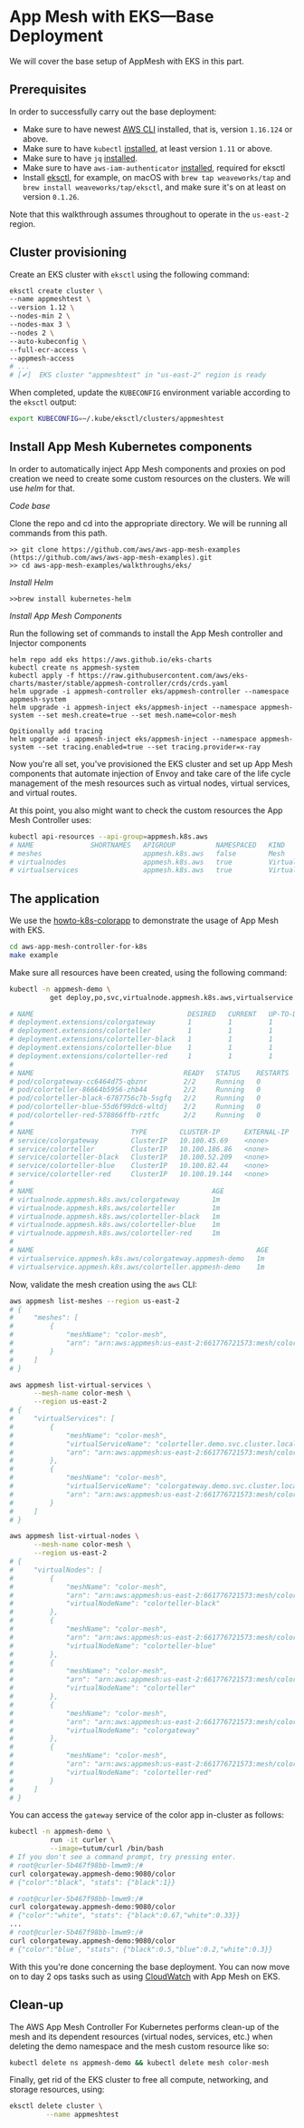 # App Mesh with EKS—Base Deployment

We will cover the base setup of AppMesh with EKS in this part.

## Prerequisites

In order to successfully carry out the base deployment:

- Make sure to have newest [AWS CLI](https://aws.amazon.com/cli/) installed, that is, version `1.16.124` or above.
- Make sure to have `kubectl` [installed](https://kubernetes.io/docs/tasks/tools/install-kubectl/), at least version `1.11` or above.
- Make sure to have `jq` [installed](https://stedolan.github.io/jq/download/).
- Make sure to have `aws-iam-authenticator` [installed](https://github.com/kubernetes-sigs/aws-iam-authenticator), required for eksctl
- Install [eksctl](https://eksctl.io/), for example, on macOS with `brew tap weaveworks/tap` and `brew install weaveworks/tap/eksctl`, and make sure it's on at least on version `0.1.26`.

Note that this walkthrough assumes throughout to operate in the `us-east-2` region.

## Cluster provisioning

Create an EKS cluster with `eksctl` using the following command:

```sh
eksctl create cluster \
--name appmeshtest \
--version 1.12 \
--nodes-min 2 \
--nodes-max 3 \
--nodes 2 \
--auto-kubeconfig \
--full-ecr-access \
--appmesh-access
# ...
# [✔]  EKS cluster "appmeshtest" in "us-east-2" region is ready
```

When completed, update the `KUBECONFIG` environment variable according to the `eksctl` output:

```sh
export KUBECONFIG=~/.kube/eksctl/clusters/appmeshtest
```

## Install App Mesh  Kubernetes components

In order to automatically inject App Mesh components and proxies on pod creation we need to create some custom resources on the clusters. We will use *helm* for that.

*Code base*

Clone the repo and cd into the appropriate directory. We will be running all commands from this path.
```
>> git clone https://github.com/aws/aws-app-mesh-examples (https://github.com/aws/aws-app-mesh-examples).git
>> cd aws-app-mesh-examples/walkthroughs/eks/
```

*Install Helm*

```
>>brew install kubernetes-helm
```

*Install App Mesh Components*

Run the following set of commands to install the App Mesh controller and Injector components 

```
helm repo add eks https://aws.github.io/eks-charts
kubectl create ns appmesh-system
kubectl apply -f https://raw.githubusercontent.com/aws/eks-charts/master/stable/appmesh-controller/crds/crds.yaml
helm upgrade -i appmesh-controller eks/appmesh-controller --namespace appmesh-system
helm upgrade -i appmesh-inject eks/appmesh-inject --namespace appmesh-system --set mesh.create=true --set mesh.name=color-mesh

Opitionally add tracing
helm upgrade -i appmesh-inject eks/appmesh-inject --namespace appmesh-system --set tracing.enabled=true --set tracing.provider=x-ray
```

Now you're all set, you've provisioned the EKS cluster and set up App Mesh components that automate injection of Envoy and take care of the life cycle management of the mesh resources such as virtual nodes, virtual services, and virtual routes.

At this point, you also might want to check the custom resources the App Mesh Controller uses:

```sh
kubectl api-resources --api-group=appmesh.k8s.aws
# NAME              SHORTNAMES   APIGROUP          NAMESPACED   KIND
# meshes                         appmesh.k8s.aws   false        Mesh
# virtualnodes                   appmesh.k8s.aws   true         VirtualNode
# virtualservices                appmesh.k8s.aws   true         VirtualService
```

## The application

We use the [howto-k8s-colorapp](https://github.com/aws/aws-app-mesh-examples/tree/master/walkthroughs/howto-k8s-cloudmap) to demonstrate the usage of App Mesh with EKS.

```sh
cd aws-app-mesh-controller-for-k8s
make example
```

Make sure all resources have been created, using the following command:

```sh
kubectl -n appmesh-demo \
          get deploy,po,svc,virtualnode.appmesh.k8s.aws,virtualservice.appmesh.k8s.aws

# NAME                                      DESIRED   CURRENT   UP-TO-DATE   AVAILABLE   AGE
# deployment.extensions/colorgateway        1         1         1            1           1m
# deployment.extensions/colorteller         1         1         1            1           1m
# deployment.extensions/colorteller-black   1         1         1            1           1m
# deployment.extensions/colorteller-blue    1         1         1            1           1m
# deployment.extensions/colorteller-red     1         1         1            1           1m
#
# NAME                                     READY   STATUS    RESTARTS   AGE
# pod/colorgateway-cc6464d75-qbznr         2/2     Running   0          1m
# pod/colorteller-86664b5956-zhb44         2/2     Running   0          1m
# pod/colorteller-black-6787756c7b-5sgfq   2/2     Running   0          1m
# pod/colorteller-blue-55d6f99dc6-wltdj    2/2     Running   0          1m
# pod/colorteller-red-578866ffb-rztfc      2/2     Running   0          1m
#
# NAME                        TYPE        CLUSTER-IP      EXTERNAL-IP   PORT(S)    AGE
# service/colorgateway        ClusterIP   10.100.45.69    <none>        9080/TCP   1m
# service/colorteller         ClusterIP   10.100.186.86   <none>        9080/TCP   1m
# service/colorteller-black   ClusterIP   10.100.52.209   <none>        9080/TCP   1m
# service/colorteller-blue    ClusterIP   10.100.82.44    <none>        9080/TCP   1m
# service/colorteller-red     ClusterIP   10.100.19.144   <none>        9080/TCP   1m
#
# NAME                                            AGE
# virtualnode.appmesh.k8s.aws/colorgateway        1m
# virtualnode.appmesh.k8s.aws/colorteller         1m
# virtualnode.appmesh.k8s.aws/colorteller-black   1m
# virtualnode.appmesh.k8s.aws/colorteller-blue    1m
# virtualnode.appmesh.k8s.aws/colorteller-red     1m
#
# NAME                                                       AGE
# virtualservice.appmesh.k8s.aws/colorgateway.appmesh-demo   1m
# virtualservice.appmesh.k8s.aws/colorteller.appmesh-demo    1m
```

Now, validate the mesh creation using the `aws` CLI:

```sh
aws appmesh list-meshes --region us-east-2
# {
#     "meshes": [
#         {
#             "meshName": "color-mesh",
#             "arn": "arn:aws:appmesh:us-east-2:661776721573:mesh/color-mesh"
#         }
#     ]
# }

aws appmesh list-virtual-services \
      --mesh-name color-mesh \
      --region us-east-2
# {
#     "virtualServices": [
#         {
#             "meshName": "color-mesh",
#             "virtualServiceName": "colorteller.demo.svc.cluster.local",
#             "arn": "arn:aws:appmesh:us-east-2:661776721573:mesh/color-mesh/virtualService/colorteller.demo.svc.cluster.local"
#         },
#         {
#             "meshName": "color-mesh",
#             "virtualServiceName": "colorgateway.demo.svc.cluster.local",
#             "arn": "arn:aws:appmesh:us-east-2:661776721573:mesh/color-mesh/virtualService/colorgateway.demo.svc.cluster.local"
#         }
#     ]
# }

aws appmesh list-virtual-nodes \
      --mesh-name color-mesh \
      --region us-east-2
# {
#     "virtualNodes": [
#         {
#             "meshName": "color-mesh",
#             "arn": "arn:aws:appmesh:us-east-2:661776721573:mesh/color-mesh/virtualNode/colorteller-black",
#             "virtualNodeName": "colorteller-black"
#         },
#         {
#             "meshName": "color-mesh",
#             "arn": "arn:aws:appmesh:us-east-2:661776721573:mesh/color-mesh/virtualNode/colorteller-blue",
#             "virtualNodeName": "colorteller-blue"
#         },
#         {
#             "meshName": "color-mesh",
#             "arn": "arn:aws:appmesh:us-east-2:661776721573:mesh/color-mesh/virtualNode/colorteller",
#             "virtualNodeName": "colorteller"
#         },
#         {
#             "meshName": "color-mesh",
#             "arn": "arn:aws:appmesh:us-east-2:661776721573:mesh/color-mesh/virtualNode/colorgateway",
#             "virtualNodeName": "colorgateway"
#         },
#         {
#             "meshName": "color-mesh",
#             "arn": "arn:aws:appmesh:us-east-2:661776721573:mesh/color-mesh/virtualNode/colorteller-red",
#             "virtualNodeName": "colorteller-red"
#         }
#     ]
# }
```

You can access the `gateway` service of the color app in-cluster as follows:

```sh
kubectl -n appmesh-demo \
          run -it curler \
          --image=tutum/curl /bin/bash
# If you don't see a command prompt, try pressing enter.
# root@curler-5b467f98bb-lmwm9:/#
curl colorgateway.appmesh-demo:9080/color
# {"color":"black", "stats": {"black":1}}

# root@curler-5b467f98bb-lmwm9:/#
curl colorgateway.appmesh-demo:9080/color
# {"color":"white", "stats": {"black":0.67,"white":0.33}}
...
# root@curler-5b467f98bb-lmwm9:/#
curl colorgateway.appmesh-demo:9080/color
# {"color":"blue", "stats": {"black":0.5,"blue":0.2,"white":0.3}}
```

With this you're done concerning the base deployment. You can now move on to day 2 ops tasks such as using [CloudWatch](o11y-cloudwatch.md) with App Mesh on EKS.

## Clean-up

The AWS App Mesh Controller For Kubernetes performs clean-up of the mesh and its dependent resources (virtual nodes, services, etc.) when deleting the demo namespace and the mesh custom resource like so:

```sh
kubectl delete ns appmesh-demo && kubectl delete mesh color-mesh
```

Finally, get rid of the EKS cluster to free all compute, networking, and storage resources, using:

```sh
eksctl delete cluster \
         --name appmeshtest
```
